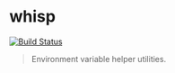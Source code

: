 whisp
=====

[![Build Status](https://travis-ci.org/jagoda/whisp.svg?branch=master)](https://travis-ci.org/jagoda/whisp)

> Environment variable helper utilities.
